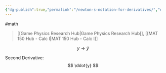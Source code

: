 ```yaml
---
{"dg-publish":true,"permalink":"/newton-s-notation-for-derivatives/","dgHomeLink":true,"dgPassFrontmatter":false}
---
```


#math 
> [[Game Physics Research Hub|Game Physics Research Hub]], [[MAT 150 Hub - Calc I|MAT 150 Hub - Calc I]]

$$
y \rightarrow \dot{y}
$$

Second Derivative:
$$
\ddot{y}
$$